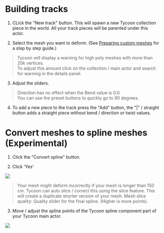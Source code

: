 # Building tracks

1. CLick the "New track" button.
This will spawn a new Tycoon collection piece in the world. All your track pieces will be parented under this actor.

2. Select the mesh you want to deform. (See [Preparing custom meshes](prep_mesh.md) for a step by step guide.)
> Tycoon will display a warning for high poly meshes with more than 20k vertices.  
To adjust this amount click on the collection / main actor and search for warning in the details panel.

3. Adjust the sliders. 
> Direction has no effect when the Bend value is 0.0.  
You can use the preset buttons to quickly go to 90 degrees.

4. To add a new piece to the track press the "Add" button, the "|" / straight button adds a straight piece without bend / direction or twist values.

# Convert meshes to spline meshes (Experimental)

1. Click the "Convert spline" button.

2. Click 'Yes'

![](/img/converttosplinedialog.PNG)

>Your mesh might deform incorrectly if your mesh is longer than 150 cm. Tycoon can auto slice / correct this using the slice feature.
This will create a duplicate shorter version of your mesh.
Mesh slice quality: Quality slider for the final spline. (Higher is more points).

3. Move / adjust the spline points of the Tycoon spline component part of your Tycoon main actor.

![](/img/trackaddui.PNG)




